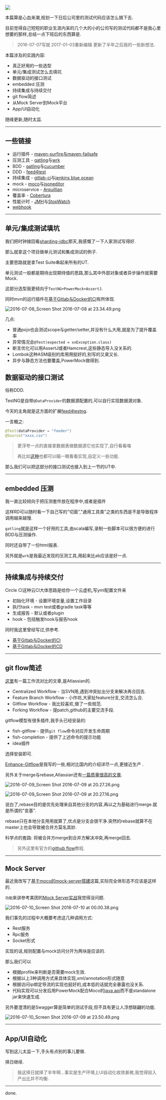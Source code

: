 ![](https://o4dyfn0ef.qnssl.com/image/2017-01-03-icon-sencha-test-cli.png?imageView2/2/h/300) 

本篇算是心血来潮,规划一下日后公司里的测试代码应该怎么搞下去. 

目前觉得自己短短的职业生涯内呆的几个大的小的公司写的测试代码都不是我心里想要的那样,总结一点下班后的东西算是. 

> 2016-07-07写就 2017-01-03重新编辑 更新了半年之后我的一些新想法. 

本篇涉及的实践内容: 

- 真正好用的一些选型
- 单元/集成测试怎么去填坑
- 数据驱动的接口测试
- embedded 压测
- 持续集成与持续交付
- git flow简述
- 从Mock Server到Mock平台
- App/UI自动化

随缘更新,随时太监. 

- - - - -- 

## 一些链接 

- 运行插件 - [maven-surfire与maven-failsafe](http://maven.apache.org/plugins/index.html)
- 压测工具 - [gatling](http://gatling.io/#/)与[wrk](https://github.com/wg/wrk)
- BDD - [gatling](http://gatling.io/#/)与[cucumber](https://cucumber.io)
- DDD - [feed4test](http://databene.org/feed4testng.html)
- 持续集成 - [gitlab-ci](https://about.gitlab.com/gitlab-ci/)与[jenkins blue ocean](https://jenkins.io/projects/blueocean/)
- mock - [moco](https://github.com/dreamhead/moco)与[jsoneditor](https://github.com/josdejong/jsoneditor)
- microservice - [Arquillian](http://arquillian.org)
- 覆盖率 - [Cobertura](http://cobertura.github.io/cobertura/)
- 性能计时 - [JMH](http://hg.openjdk.java.net/code-tools/jmh/file/tip/jmh-samples/src/main/java/org/openjdk/jmh/samples/)与[StopWatch](https://github.com/google/guava/blob/master/guava/src/com/google/common/base/Stopwatch.java) 
- [webhook](https://github.com/NetEaseGame/git-webhook) 

- - - - -- 

## 单元/集成测试填坑  

我们把时钟拨回看[sharding-jdbc](https://www.slahser.com/2016/06/25/当当的sharding-jdbc源码解读/)那天,我感慨了一下人家测试写得好. 

那么就拿这个项目做单元测试和集成测试的例子. 

主要思路就是拿Test Suite串起来所有的UT. 

单元测试一般都是期待出现期待值的思路,那么其中外部对象或者异步操作就需要Mock. 

这部分选型我更倾向于`TestNG+PowerMock+AssertJ`. 

同时mvn的运行插件在[基于Gitlab与Docker的CI](https://www.slahser.com/2016/09/07/基于Gitlab与Docker的CI/)有所体现. 
  
![2016-07-08_Screen Shot 2016-07-08 at 23.34.49.png](https://o4dyfn0ef.qnssl.com/image/2016-07-08_Screen%20Shot%202016-07-08%20at%2023.34.49.png?imageView2/2/h/400) 

几点: 

- 普通pojo也会测试scope与getter/setter,并没有什么大用,就是为了提升覆盖率
- 异常情况会`@Test(expected = xxException.class)`
- 断言优化可以用AssertJ或者Hamcrest,这些静态导入没关系的. 
- Lombok这种ASM级别的库用用挺好的,别写的又臭又长. 
- 异步与静态方法也要覆盖,PowerMock做得到. 

## 数据驱动的接口测试 

俗称DDD. 

TestNG是自带`@DataProvider`的数据源配置的,可以自行实现数据源对象.  

今天的主角就是这方面的扩展[feed4testng](http://databene.org/feed4testng.html). 

一言概之: 

```java
@Test(dataProvider = "feeder")
@Source("xxxx.csv")
``` 

> 更浮夸一点的直接拿数据表做数据源它也实现了,自行看看咯 
>
> 再比如[这种](https://github.com/superproxy/test-data-provider)也都可以瞄一眼看看实现,自定义一些功能. 

那么我们可以把这部分的接口测试也接入到上一节的UT中. 

- - - - - 

## embedded 压测 

我一直比较倾向于把压测套件放在程序中,或者是插件 

这样RD可以随时看一下自己写的"切面","通用工具类"之类的东西是不是导致程序调用越来越慢. 

`gatling`就是这样一个好用的工具,由scala编写,录制一些脚本可以很方便的进行BDD与压测操作. 

同时还自带了一份html报表. 

另外就是`wrk`是我最近发现的压测工具,用起来比ab应该是好一点. 

- - - - - 

## 持续集成与持续交付

Circle CI这种云CI大体思路是给你一个云虚机,写yml配置文件来 

- 初始化环境 - 设置环境变量,设置工作目录
- 执行task - mvn test或者gradle task等等
- 生成报告 - 默认或者plugin
- hook - 包括触发hook与报告hook

同时我这里曾经写过,供参考. 

- [基于Gitlab与Docker的CI](https://www.slahser.com/2016/09/07/基于Gitlab与Docker的CI/)
- [基于Gitlab与Docker的CD](https://www.slahser.com/2016/09/08/基于Gitlab与Docker的CD/)

- - - - - 

## git flow简述 

[这里](https://www.atlassian.com/git/tutorials/comparing-workflows/)有一篇工作流对比的文章,是Atlassian的. 

- Centralized Workflow - 当SVN用,遇到冲突扯出分支来解决再合回去. 
- Feature Branch Workflow - 小作坊,大家扯feature分支,交流怎么合. 
- Gitflow Workflow - 我比较喜欢,做了一些规范.
- Forking Workflow - 提patch,github的主要交流手段. 

gitflow模型有很多插件,我手头已经安装的: 

- fish-gitflow - 提供`git flow`命令对应开发生命周期
- fish-completion - 提供了上述命令的提示功能
- idea插件

选择安装即可. 

[Enhance-Gitflow](https://www.slahser.com/2016/11/26/Enhance-Gitflow/)是我写的一些,相对比国内的介绍详尽一点,更接近生产 . 

另外关于merge与rebase,Atlassian还有[一篇质量很高的文章](https://www.atlassian.com/git/tutorials/merging-vs-rebasing/conceptual-overview). 

![2016-07-09_Screen Shot 2016-07-09 at 20.27.26.png](https://o4dyfn0ef.qnssl.com/image/2016-07-09_Screen%20Shot%202016-07-09%20at%2020.27.26.png?imageView2/2/h/300)

![2016-07-09_Screen Shot 2016-07-09 at 20.27.16.png](https://o4dyfn0ef.qnssl.com/image/2016-07-09_Screen%20Shot%202016-07-09%20at%2020.27.16.png?imageView2/2/h/300)

说白了,rebase目的是优先处理来自其他分支的内容,再以之为基础进行merge.就是所谓的"变基". 

rebase只在本地分支用用就算了,优点是分支会很干净.突然的rebase就算不在master上也会导致被合并方莫名其妙. 

科学点的套路: 将被合并方merge到合并方解决冲突,再merge回去.  

> 另外这里有官方的[github flow](https://guides.github.com/introduction/flow/)教程. 

- - - - - 

## Mock Server 

最近我改写了[基于moco的mock-server搭建](https://www.slahser.com/2016/12/22/基于moco的mock-server搭建/)这篇,实际完全体形态不应该是这样的. 

`功能`来讲参考美团的[Mock Server实战](http://tech.meituan.com/mock-server-in-action.html)我觉得没问题. 

![2016-07-10_Screen Shot 2016-07-10 at 00.00.38.png](https://o4dyfn0ef.qnssl.com/image/2016-07-10_Screen%20Shot%202016-07-10%20at%2000.00.38.png?imageView2/2/h/300) 

我们事先的过程中大概要考虑这几种调用方式: 

- Rest服务
- Rpc服务
- Socket形式

实现的话,规则配置与mock访问分开为两块是应该的. 

那么我们可以 

- 根据profile来判断是否需要mock生效.
- 根据以上3种调用方式来具体实现,xml/annotation形式随意
- 根据访问ip绑定导流的实现也挺好的,成本低的话就完全暴露也没关系. 
- 代码实现可以分发后用PowerMock配合Moco的[java api](https://github.com/dreamhead/moco/tree/master/moco-doc)而不是standalone jar来快速生成. 

另外要澄清的是Swagger算是简单的测试手段,但不具有更让人浮想联翩的功能. 

![2016-07-10_Screen Shot 2016-07-09 at 23.50.49.png](https://o4dyfn0ef.qnssl.com/image/2016-07-10_Screen%20Shot%202016-07-09%20at%2023.50.49.png?imageView2/2/h/160) 

- - - - - 

## App/UI自动化 

写到这儿太监一下,手头有点别的事儿要做. 

择日继续. 

> 我这择日就择了半年啊...事实是生产环境上UI自动化收效甚微,我觉得投入产出比并不均衡. 

- - - - -- 

done. 





 


